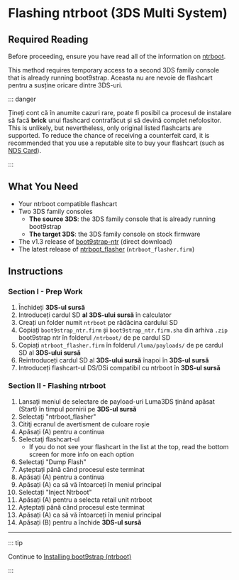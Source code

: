 # Flashing ntrboot (3DS Multi System)

## Required Reading

Before proceeding, ensure you have read all of the information on [ntrboot](ntrboot).

This method requires temporary access to a second 3DS family console that is already running boot9strap. Aceasta nu are nevoie de flashcart pentru a susține oricare dintre 3DS-uri.

::: danger

Țineți cont că în anumite cazuri rare, poate fi posibil ca procesul de instalare să facă **brick** unui flashcard contrafăcut și să devină complet nefolositor. This is unlikely, but nevertheless, only original listed flashcarts are supported. To reduce the chance of receiving a counterfeit card, it is recommended that you use a reputable site to buy your flashcart (such as [NDS Card](https://www.nds-card.com/)).

:::

## What You Need

- Your ntrboot compatible flashcart
- Two 3DS family consoles
    - **The source 3DS**: the 3DS family console that is already running boot9strap
    - **The target 3DS**: the 3DS family console on stock firmware
- The v1.3 release of [boot9strap-ntr](https://github.com/SciresM/boot9strap/releases/download/1.3/boot9strap-1.3-ntr.zip) (direct download)
- The latest release of [ntrboot_flasher](https://github.com/ntrteam/ntrboot_flasher/releases/latest) (`ntrboot_flasher.firm`)

## Instructions

### Section I - Prep Work

1. Închideți **3DS-ul sursă**
2. Introduceți cardul SD **al 3DS-ului sursă** în calculator
3. Creați un folder numit `ntrboot` pe rădăcina cardului SD
4. Copiați `boot9strap_ntr.firm` și `boot9strap_ntr.firm.sha` din arhiva `.zip` boot9strap ntr în folderul `/ntrboot/` de pe cardul SD
5. Copiați `ntrboot_flasher.firm` în folderul `/luma/payloads/` de pe cardul SD al **3DS-ului sursă**
6. Reintroduceți cardul SD al **3DS-ului sursă** înapoi în **3DS-ul sursă**
7. Introduceți flashcart-ul DS/DSi compatibil cu ntrboot în **3DS-ul sursă**

### Section II - Flashing ntrboot

1. Lansați meniul de selectare de payload-uri Luma3DS ținând apăsat (Start) în timpul pornirii pe **3DS-ul sursă**
2. Selectaţi "ntrboot_flasher"
3. Citiţi ecranul de avertisment de culoare roșie
4. Apăsați (A) pentru a continua
5. Selectaţi flashcart-ul
    - If you do not see your flashcart in the list at the top, read the bottom screen for more info on each option
6. Selectaţi "Dump Flash"
7. Așteptați până când procesul este terminat
8. Apăsați (A) pentru a continua
9. Apăsați (A) ca să vă întoarceți în meniul principal
10. Selectați "Inject Ntrboot"
11. Apăsați (A) pentru a selecta retail unit ntrboot
12. Așteptați până când procesul este terminat
13. Apăsați (A) ca să vă întoarceți în meniul principal
14. Apăsați (B) pentru a închide **3DS-ul sursă**

___

::: tip

Continue to [Installing boot9strap (ntrboot)](installing-boot9strap-\(ntrboot\))

:::
